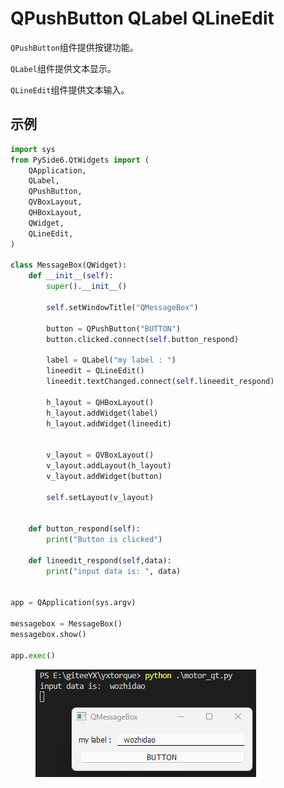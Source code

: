# QPushButton QLabel QLineEdit

`QPushButton`组件提供按键功能。

`QLabel`组件提供文本显示。

`QLineEdit`组件提供文本输入。

## 示例

```python
import sys
from PySide6.QtWidgets import (
    QApplication,
    QLabel,
    QPushButton,
    QVBoxLayout,
    QHBoxLayout,
    QWidget,
    QLineEdit,
)

class MessageBox(QWidget):
    def __init__(self):
        super().__init__()

        self.setWindowTitle("QMessageBox")

        button = QPushButton("BUTTON")
        button.clicked.connect(self.button_respond)

        label = QLabel("my label : ")
        lineedit = QLineEdit() 
        lineedit.textChanged.connect(self.lineedit_respond)

        h_layout = QHBoxLayout()
        h_layout.addWidget(label)
        h_layout.addWidget(lineedit)


        v_layout = QVBoxLayout()
        v_layout.addLayout(h_layout)
        v_layout.addWidget(button)

        self.setLayout(v_layout)


    def button_respond(self):
        print("Button is clicked")
    
    def lineedit_respond(self,data):
        print("input data is: ", data)


app = QApplication(sys.argv)

messagebox = MessageBox()
messagebox.show()

app.exec()

```

<figure><img src=".gitbook/assets/image (11) (1).png" alt=""><figcaption></figcaption></figure>
